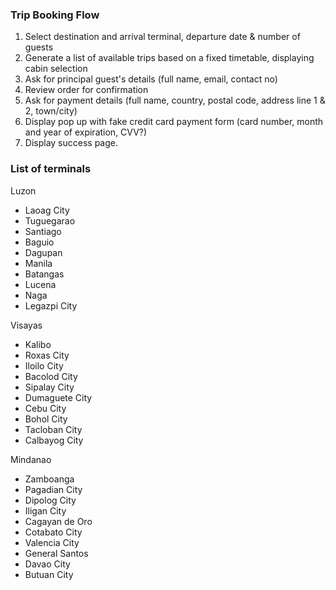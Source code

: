 ### Trip Booking Flow
1. Select destination and arrival terminal, departure date & number of guests
2. Generate a list of available trips based on a fixed timetable, displaying cabin selection
3. Ask for principal guest's details (full name, email, contact no)
4. Review order for confirmation
5. Ask for payment details (full name, country, postal code, address line 1 & 2, town/city)
6. Display pop up with fake credit card payment form (card number, month and year of expiration, CVV?)
7. Display success page.

### List of terminals

Luzon
- Laoag City
- Tuguegarao
- Santiago
- Baguio
- Dagupan
- Manila
- Batangas
- Lucena
- Naga 
- Legazpi City

Visayas
- Kalibo
- Roxas City
- Iloilo City
- Bacolod City 
- Sipalay City
- Dumaguete City
- Cebu City
- Bohol City
- Tacloban City
- Calbayog City

Mindanao
- Zamboanga
- Pagadian City
- Dipolog City
- Iligan City
- Cagayan de Oro
- Cotabato City
- Valencia City
- General Santos
- Davao City
- Butuan City